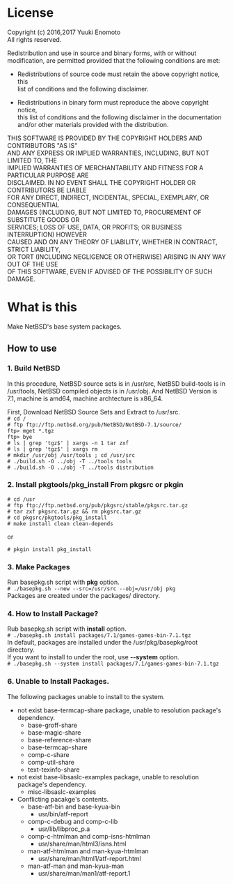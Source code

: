 # License
Copyright (c) 2016,2017 Yuuki Enomoto  
All rights reserved.  
  
Redistribution and use in source and binary forms, with or without  
modification, are permitted provided that the following conditions are met:  
  
* Redistributions of source code must retain the above copyright notice, this  
  list of conditions and the following disclaimer.  
  
* Redistributions in binary form must reproduce the above copyright notice,  
  this list of conditions and the following disclaimer in the documentation  
  and/or other materials provided with the distribution.  
  
THIS SOFTWARE IS PROVIDED BY THE COPYRIGHT HOLDERS AND CONTRIBUTORS "AS IS"  
AND ANY EXPRESS OR IMPLIED WARRANTIES, INCLUDING, BUT NOT LIMITED TO, THE  
IMPLIED WARRANTIES OF MERCHANTABILITY AND FITNESS FOR A PARTICULAR PURPOSE ARE  
DISCLAIMED. IN NO EVENT SHALL THE COPYRIGHT HOLDER OR CONTRIBUTORS BE LIABLE  
FOR ANY DIRECT, INDIRECT, INCIDENTAL, SPECIAL, EXEMPLARY, OR CONSEQUENTIAL  
DAMAGES (INCLUDING, BUT NOT LIMITED TO, PROCUREMENT OF SUBSTITUTE GOODS OR  
SERVICES; LOSS OF USE, DATA, OR PROFITS; OR BUSINESS INTERRUPTION) HOWEVER  
CAUSED AND ON ANY THEORY OF LIABILITY, WHETHER IN CONTRACT, STRICT LIABILITY,  
OR TORT (INCLUDING NEGLIGENCE OR OTHERWISE) ARISING IN ANY WAY OUT OF THE USE  
OF THIS SOFTWARE, EVEN IF ADVISED OF THE POSSIBILITY OF SUCH DAMAGE.  
# What is this
Make NetBSD's base system packages.

## How to use

### 1. Build NetBSD
In this procedure, NetBSD source sets is in /usr/src, NetBSD build-tools is in /usr/tools, NetBSD compiled objects is in /usr/obj. And NetBSD Version is 7.1, machine is amd64, machine archtecture is x86\_64.  
  
First, Download NetBSD Source Sets and Extract to /usr/src.  
```# cd /```  
```# ftp ftp://ftp.netbsd.org/pub/NetBSD/NetBSD-7.1/source/```  
```ftp> mget *.tgz```  
```ftp> bye```  
```# ls | grep 'tgz$' | xargs -n 1 tar zxf```  
```# ls | grep 'tgz$' | xargs rm```  
```# mkdir /usr/obj /usr/tools ; cd /usr/src```  
```# ./build.sh -O ../obj -T ../tools tools```  
```# ./build.sh -O ../obj -T ../tools distribution```  

### 2. Install pkgtools/pkg_install From pkgsrc or pkgin
```# cd /usr```  
```# ftp ftp://ftp.netbsd.org/pub/pkgsrc/stable/pkgsrc.tar.gz```  
```# tar zxf pkgsrc.tar.gz && rm pkgsrc.tar.gz```  
```# cd pkgsrc/pkgtools/pkg_install```  
```# make install clean clean-depends```

or

```# pkgin install pkg_install```

### 3. Make Packages
Run basepkg.sh script with __pkg__ option.  
```# ./basepkg.sh --new --src=/usr/src --obj=/usr/obj pkg```  
Packages are created under the packages/<release-version> directory.

### 4. How to Install Package?
Rub basepkg.sh script with __install__ option.  
```# ./basepkg.sh install packages/7.1/games-games-bin-7.1.tgz```  
In default, packages are installed under the /usr/pkg/basepkg/root directory.  
If you want to install to under the root, use __--system__ option.  
```# ./basepkg.sh --system install packages/7.1/games-games-bin-7.1.tgz```

### 6. Unable to Install Packages.
The following packages unable to install to the system.
- not exist base-termcap-share package, unable to resolution package's dependency.
	- base-groff-share
	- base-magic-share
	- base-reference-share
	- base-termcap-share
	- comp-c-share
	- comp-util-share
	- text-texinfo-share
- not exist base-libsaslc-examples package, unable to resolution package's dependency.
	- misc-libsaslc-examples
- Conflicting pacakge's contents.
	- base-atf-bin and base-kyua-bin
		- usr/bin/atf-report
	- comp-c-debug and comp-c-lib
		- usr/lib/libproc_p.a
	- comp-c-htmlman and comp-isns-htmlman
		- usr/share/man/html3/isns.html
	- man-atf-htmlman and man-kyua-htmlman
		- usr/share/man/html1/atf-report.html
	- man-atf-man and man-kyua-man
		- usr/share/man/man1/atf-report.1
